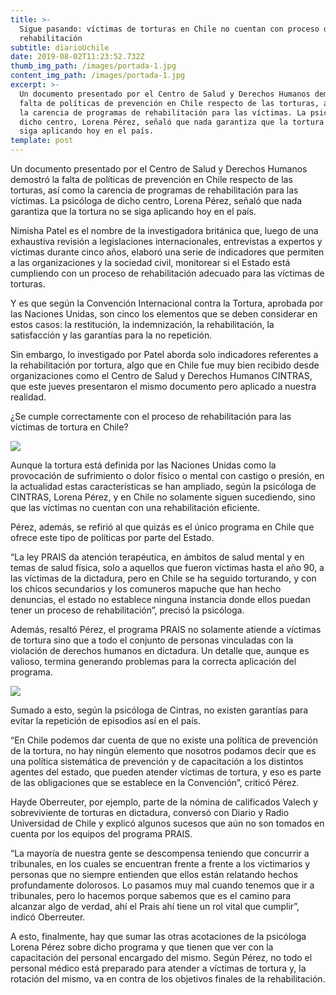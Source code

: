 ```yaml
---
title: >-
  Sigue pasando: víctimas de torturas en Chile no cuentan con proceso de
  rehabilitación
subtitle: diarioUchile
date: 2019-08-02T11:23:52.732Z
thumb_img_path: /images/portada-1.jpg
content_img_path: /images/portada-1.jpg
excerpt: >-
  Un documento presentado por el Centro de Salud y Derechos Humanos demostró la
  falta de políticas de prevención en Chile respecto de las torturas, así como
  la carencia de programas de rehabilitación para las víctimas. La psicóloga de
  dicho centro, Lorena Pérez, señaló que nada garantiza que la tortura no se
  siga aplicando hoy en el país.
template: post
---
```



Un documento presentado por el Centro de Salud y Derechos Humanos demostró la falta de políticas de prevención en Chile respecto de las torturas, así como la carencia de programas de rehabilitación para las víctimas. La psicóloga de dicho centro, Lorena Pérez, señaló que nada garantiza que la tortura no se siga aplicando hoy en el país.

Nimisha Patel es el nombre de la investigadora británica que, luego de una exhaustiva revisión a legislaciones internacionales, entrevistas a expertos y víctimas durante cinco años, elaboró una serie de indicadores que permiten a las organizaciones y la sociedad civil, monitorear si el Estado está cumpliendo con un proceso de rehabilitación adecuado para las víctimas de torturas.

Y es que según la Convención Internacional contra la Tortura, aprobada por las Naciones Unidas, son cinco los elementos que se deben considerar en estos casos: la restitución, la indemnización, la rehabilitación, la satisfacción y las garantías para la no repetición.

Sin embargo, lo investigado por Patel aborda solo indicadores referentes a la rehabilitación por tortura, algo que en Chile fue muy bien recibido desde organizaciones como el Centro de Salud y Derechos Humanos CINTRAS, que este jueves presentaron el mismo documento pero aplicado a nuestra realidad.

¿Se cumple correctamente con el proceso de rehabilitación para las víctimas de tortura en Chile?

![](/images/1-1.jpg)

Aunque la tortura está definida por las Naciones Unidas como la provocación de sufrimiento o dolor físico o mental con castigo o presión, en la actualidad estas características se han ampliado, según la psicóloga de CINTRAS, Lorena Pérez, y en Chile no solamente siguen sucediendo, sino que las víctimas no cuentan con una rehabilitación eficiente.

Pérez, además, se refirió al que quizás es el único programa en Chile que ofrece este tipo de políticas por parte del Estado.

“La ley PRAIS da atención terapéutica, en ámbitos de salud mental y en temas de salud física, solo a aquellos que fueron víctimas hasta el año 90, a las víctimas de la dictadura, pero en Chile se ha seguido torturando, y con los chicos secundarios y los comuneros mapuche que han hecho denuncias, el estado no establece ninguna instancia donde ellos puedan tener un proceso de rehabilitación”, precisó la psicóloga.

Además, resaltó Pérez, el programa PRAIS no solamente atiende a víctimas de tortura sino que a todo el conjunto de personas vinculadas con la violación de derechos humanos en dictadura. Un detalle que, aunque es valioso, termina generando problemas para la correcta aplicación del programa.

![](/images/3-768x497.jpg)

Sumado a esto, según la psicóloga de Cintras, no existen garantías para evitar la repetición de episodios así en el país.

“En Chile podemos dar cuenta de que no existe una política de prevención de la tortura, no hay ningún elemento que nosotros podamos decir que es una política sistemática de prevención y de capacitación a los distintos agentes del estado, que pueden atender víctimas de tortura, y eso es parte de las obligaciones que se establece en la Convención”, criticó Pérez.

Hayde Oberreuter, por ejemplo, parte de la nómina de calificados Valech y sobreviviente de torturas en dictadura, conversó con Diario y Radio Universidad de Chile y explicó algunos sucesos que aún no son tomados en cuenta por los equipos del programa PRAIS.

“La mayoría de nuestra gente se descompensa teniendo que concurrir a tribunales, en los cuales se encuentran frente a frente a los victimarios y personas que no siempre entienden que ellos están relatando hechos profundamente dolorosos. Lo pasamos muy mal cuando tenemos que ir a tribunales, pero lo hacemos porque sabemos que es el camino para alcanzar algo de verdad, ahí el Prais ahí tiene un rol vital que cumplir”, indicó Oberreuter.

A esto, finalmente, hay que sumar las otras acotaciones de la psicóloga Lorena Pérez sobre dicho programa y que tienen que ver con la capacitación del personal encargado del mismo. Según Pérez, no todo el personal médico está preparado para atender a víctimas de tortura y, la rotación del mismo, va en contra de los objetivos finales de la rehabilitación.
